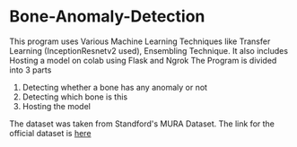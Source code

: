 # Bone-Anomaly-Detection
This program uses Various Machine Learning Techniques like Transfer Learning (InceptionResnetv2 used), Ensembling Technique. 
It also includes Hosting a model on colab using Flask and Ngrok
The Program is divided into 3 parts
1. Detecting whether a bone has any anomaly or not
2. Detecting which bone is this
3. Hosting the model

The dataset was taken from Standford's MURA Dataset. The link for the official dataset is [here](https://stanfordmlgroup.github.io/competitions/mura/ "Named link title") 
